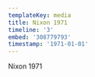 ```yaml
---
templateKey: media
title: Nixon 1971
timeline: '3'
embed: '308779793'
timestamp: '1971-01-01'
---
```

Nixon 1971
